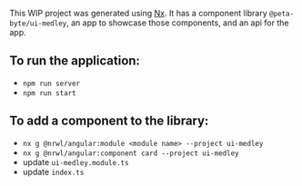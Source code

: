This WIP project was generated using [Nx](https://nx.dev). It has a component library `@peta-byte/ui-medley`, an app to showcase those components, and an api for the app.


## To run the application:
- `npm run server`
- `npm run start`

## To add a component to the library:
- `nx g @nrwl/angular:module <module name> --project ui-medley`
- `nx g @nrwl/angular:component card --project ui-medley`
- update `ui-medley.module.ts`
- update `index.ts`
